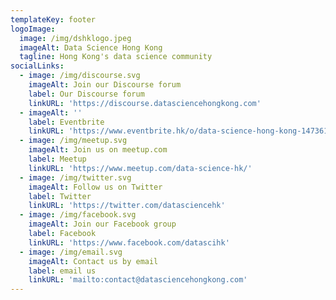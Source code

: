 ```yaml
---
templateKey: footer
logoImage:
  image: /img/dshklogo.jpeg
  imageAlt: Data Science Hong Kong
  tagline: Hong Kong's data science community
socialLinks:
  - image: /img/discourse.svg
    imageAlt: Join our Discourse forum
    label: Our Discourse forum
    linkURL: 'https://discourse.datasciencehongkong.com'
  - imageAlt: ''
    label: Eventbrite
    linkURL: 'https://www.eventbrite.hk/o/data-science-hong-kong-14736176180'
  - image: /img/meetup.svg
    imageAlt: Join us on meetup.com
    label: Meetup
    linkURL: 'https://www.meetup.com/data-science-hk/'
  - image: /img/twitter.svg
    imageAlt: Follow us on Twitter
    label: Twitter
    linkURL: 'https://twitter.com/datasciencehk'
  - image: /img/facebook.svg
    imageAlt: Join our Facebook group
    label: Facebook
    linkURL: 'https://www.facebook.com/datascihk'
  - image: /img/email.svg
    imageAlt: Contact us by email
    label: email us
    linkURL: 'mailto:contact@datasciencehongkong.com'
---
```


